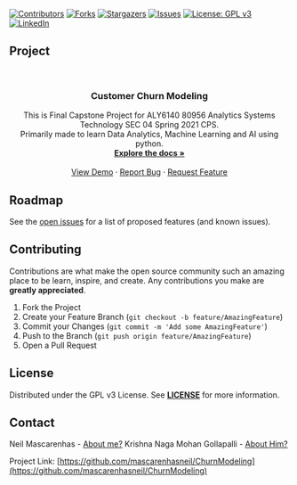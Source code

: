 <!-- PROJECT SHIELDS -->
<!--
*** I'm using markdown "reference style" links for readability.
*** Reference links are enclosed in brackets [ ] instead of parentheses ( ).
*** See the bottom of this document for the declaration of the reference variables
*** for contributors-url, forks-url, etc. This is an optional, concise syntax you may use.
*** https://www.markdownguide.org/basic-syntax/#reference-style-links
-->

[![Contributors][contributors-shield]][contributors-url]
[![Forks][forks-shield]][forks-url]
[![Stargazers][stars-shield]][stars-url]
[![Issues][issues-shield]][issues-url]
[![License: GPL v3](https://img.shields.io/badge/License-GPLv3-blue.svg)][license-url]
[![LinkedIn][linkedin-shield]][linkedin-url]


## Project
<!-- PROJECT LOGO -->
<br />
<p align="center">

  <h3 align="center">Customer Churn Modeling</h3>

  <p align="center">
    This is Final Capstone Project for ALY6140 80956 Analytics Systems Technology SEC 04 Spring 2021 CPS. <br>Primarily made to learn Data Analytics, Machine Learning and AI using python.
    <br />
    <a href="https://github.com/mascarenhasneil/ChurnModeling/blob/main/Readme.md"><strong>Explore the docs »</strong></a>
    <br />
    <br />
    <a href="https://github.com/mascarenhasneil/ChurnModeling">View Demo</a>
    ·
    <a href="https://github.com/mascarenhasneil/ChurnModeling/issues">Report Bug</a>
    ·
    <a href="https://github.com/mascarenhasneil/ChurnModeling/issues">Request Feature</a>
  </p>
</p>









<!-- ROADMAP -->
## Roadmap

See the [open issues](https://github.com/mascarenhasneil/ChurnModeling/issues) for a list of proposed features (and known issues).



<!-- CONTRIBUTING -->
## Contributing

Contributions are what make the open source community such an amazing place to be learn, inspire, and create. Any contributions you make are **greatly appreciated**.

1. Fork the Project
2. Create your Feature Branch (`git checkout -b feature/AmazingFeature`)
3. Commit your Changes (`git commit -m 'Add some AmazingFeature'`)
4. Push to the Branch (`git push origin feature/AmazingFeature`)
5. Open a Pull Request



<!-- LICENSE -->
## License

Distributed under the GPL v3 License. See **[LICENSE](https://github.com/mascarenhasneil/ChurnModeling/blob/main/LICENSE)** for more information.



<!-- CONTACT -->
## Contact

Neil Mascarenhas - [About me?](https://about.me/neilmascarenhas)
Krishna Naga Mohan Gollapalli - [About Him?](https://github.com/krishna-gollapalli)

Project Link: [https://github.com/mascarenhasneil/ChurnModeling](https://github.com/mascarenhasneil/ChurnModeling)





<!-- MARKDOWN LINKS & IMAGES -->
<!-- https://www.markdownguide.org/basic-syntax/#reference-style-links 
https://github.com/mascarenhasneil/ChurnModeling
-->
[contributors-shield]: https://img.shields.io/github/contributors/mascarenhasneil/ChurnModeling.svg?style=flat-square
[contributors-url]: https://github.com/mascarenhasneil/ChurnModeling/graphs/contributors
[forks-shield]: https://img.shields.io/github/forks/mascarenhasneil/ChurnModeling.svg?style=flat-square
[forks-url]: https://github.com/mascarenhasneil/ChurnModeling/network/members
[stars-shield]: https://img.shields.io/github/stars/mascarenhasneil/ChurnModeling.svg?style=flat-square
[stars-url]: https://github.com/mascarenhasneil/ChurnModeling/stargazers
[issues-shield]: https://img.shields.io/github/issues/mascarenhasneil/ChurnModeling.svg?style=flat-square
[issues-url]: https://github.com/mascarenhasneil/ChurnModeling/issues
[license-shield]: https://img.shields.io/github/license/mascarenhasneil/ChurnModeling.svg?style=flat-square
[license-url]: https://github.com/mascarenhasneil/ChurnModeling/blob/main/LICENSE
[linkedin-shield]: https://img.shields.io/badge/-LinkedIn-black.svg?style=flat-square&logo=linkedin&colorB=555
[linkedin-url]: https://linkedin.com/in/mascarenhasneil
